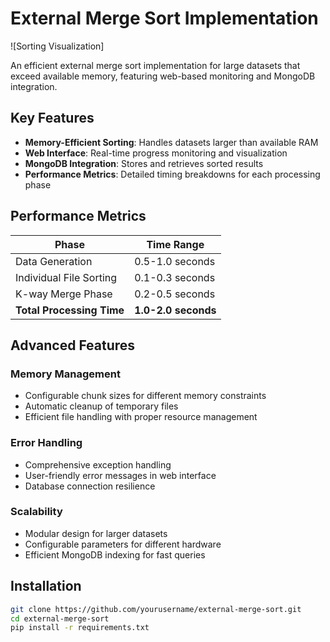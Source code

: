 # External Merge Sort Implementation

![Sorting Visualization]<!-- Replace with actual visualization -->

An efficient external merge sort implementation for large datasets that exceed available memory, featuring web-based monitoring and MongoDB integration.

## Key Features

- **Memory-Efficient Sorting**: Handles datasets larger than available RAM
- **Web Interface**: Real-time progress monitoring and visualization
- **MongoDB Integration**: Stores and retrieves sorted results
- **Performance Metrics**: Detailed timing breakdowns for each processing phase

## Performance Metrics

| Phase                     | Time Range       |
|---------------------------|------------------|
| Data Generation           | 0.5-1.0 seconds  |
| Individual File Sorting    | 0.1-0.3 seconds |
| K-way Merge Phase         | 0.2-0.5 seconds |
| **Total Processing Time** | **1.0-2.0 seconds** |

## Advanced Features

### Memory Management
- Configurable chunk sizes for different memory constraints
- Automatic cleanup of temporary files
- Efficient file handling with proper resource management

### Error Handling
- Comprehensive exception handling
- User-friendly error messages in web interface
- Database connection resilience

### Scalability
- Modular design for larger datasets
- Configurable parameters for different hardware
- Efficient MongoDB indexing for fast queries

## Installation

```bash
git clone https://github.com/yourusername/external-merge-sort.git
cd external-merge-sort
pip install -r requirements.txt

